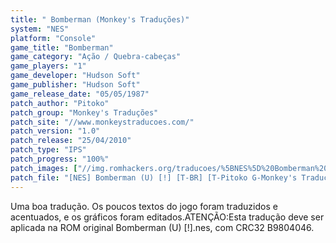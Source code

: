 ```yaml
---
title: " Bomberman (Monkey's Traduções)"
system: "NES"
platform: "Console"
game_title: "Bomberman"
game_category: "Ação / Quebra-cabeças"
game_players: "1"
game_developer: "Hudson Soft"
game_publisher: "Hudson Soft"
game_release_date: "05/05/1987"
patch_author: "Pitoko"
patch_group: "Monkey's Traduções"
patch_site: "//www.monkeystraducoes.com/"
patch_version: "1.0"
patch_release: "25/04/2010"
patch_type: "IPS"
patch_progress: "100%"
patch_images: ["//img.romhackers.org/traducoes/%5BNES%5D%20Bomberman%20-%20Monkey's%20Tradu%C3%A7%C3%B5es%20-%201.png","//img.romhackers.org/traducoes/%5BNES%5D%20Bomberman%20-%20Monkey's%20Tradu%C3%A7%C3%B5es%20-%202.png","//img.romhackers.org/traducoes/%5BNES%5D%20Bomberman%20-%20Monkey's%20Tradu%C3%A7%C3%B5es%20-%203.png"]
patch_file: "[NES] Bomberman (U) [!] [T-BR] [T-Pitoko G-Monkey's Traduções] [V-1.0 P-100% A-2010].zip"
---
```

Uma boa tradução. Os poucos textos do jogo foram traduzidos e acentuados, e os gráficos foram editados.ATENÇÃO:Esta tradução deve ser aplicada na ROM original Bomberman (U) [!].nes, com CRC32 B9804046.